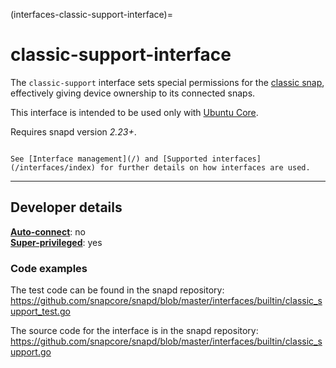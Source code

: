 (interfaces-classic-support-interface)=
# classic-support-interface

The `classic-support` interface sets special permissions for the [classic snap](https://snapcraft.io/classic), effectively giving device ownership to its connected snaps.

This interface is intended to be used only with [Ubuntu Core](/t/glossary/14612#heading--ubuntu-core). 

Requires snapd version _2.23+_.

```{tip}

See [Interface management](/) and [Supported interfaces](/interfaces/index) for further details on how interfaces are used.
```

---

<h2 id='heading--dev-details'>Developer details </h2>


**[Auto-connect](/t/interface-management/6154#heading--auto-connections)**: no</br>
**[Super-privileged](/)**: yes</br>

### Code examples

The test code can be found in the snapd repository: https://github.com/snapcore/snapd/blob/master/interfaces/builtin/classic_support_test.go

The source code for the interface is in the snapd repository: https://github.com/snapcore/snapd/blob/master/interfaces/builtin/classic_support.go

